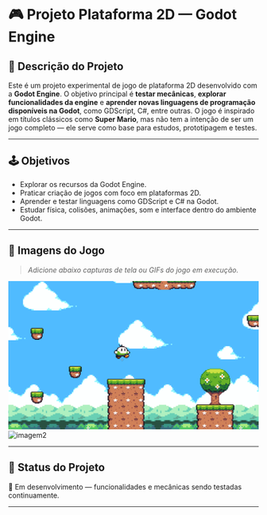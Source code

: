 # 🎮 Projeto Plataforma 2D — Godot Engine

## 📝 Descrição do Projeto

Este é um projeto experimental de jogo de plataforma 2D desenvolvido com a **Godot Engine**. O objetivo principal é **testar mecânicas**, **explorar funcionalidades da engine** e **aprender novas linguagens de programação disponíveis na Godot**, como GDScript, C#, entre outras.
O jogo é inspirado em títulos clássicos como **Super Mario**, mas não tem a intenção de ser um jogo completo — ele serve como base para estudos, prototipagem e testes.

---

## 🕹️ Objetivos

- Explorar os recursos da Godot Engine.
- Praticar criação de jogos com foco em plataformas 2D.
- Aprender e testar linguagens como GDScript e C# na Godot.
- Estudar física, colisões, animações, som e interface dentro do ambiente Godot.

---

## 📸 Imagens do Jogo

> *Adicione abaixo capturas de tela ou GIFs do jogo em execução.*

![imagem1](imagens/cena1.png) 
![imagem2](imagens/animacao.gif)

---

## 🚧 Status do Projeto

🔧 Em desenvolvimento — funcionalidades e mecânicas sendo testadas continuamente.

---

